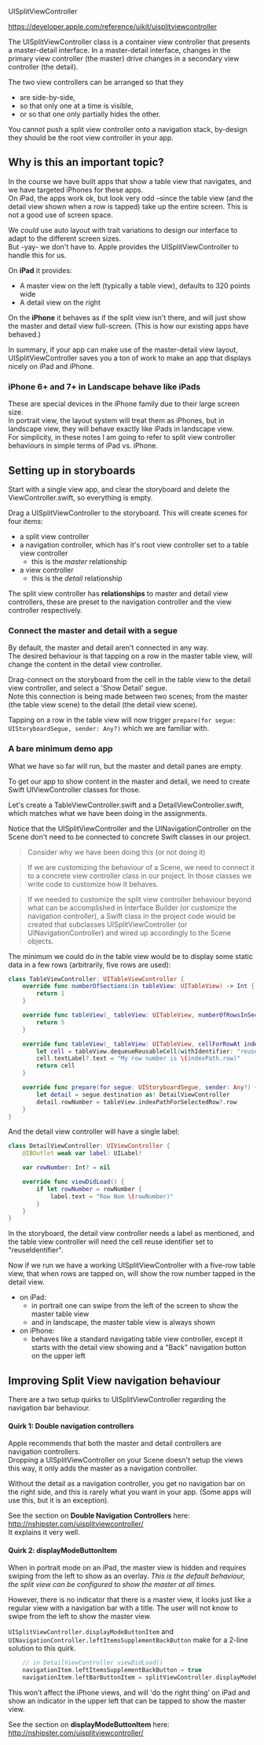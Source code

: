 UISplitViewController

https://developer.apple.com/reference/uikit/uisplitviewcontroller

The UISplit​View​Controller class is a container view controller that presents a master-detail interface. In a master-detail interface, changes in the primary view controller (the master) drive changes in a secondary view controller (the detail).

The two view controllers can be arranged so that they
- are side-by-side,
- so that only one at a time is visible,
- or so that one only partially hides the other.

You cannot push a split view controller onto a navigation stack, by-design they should be the root view controller in your app.

## Why is this an important topic?

In the course we have built apps that show a table view that navigates, and we have targeted iPhones for these apps.<br>
On iPad, the apps work ok, but look very odd –since the table view (and the detail view shown when a row is tapped) take up the entire screen. This is not a good use of screen space.

We _could_ use auto layout with trait variations to design our interface to adapt to the different screen sizes. <br>
But -yay- we don't have to. Apple provides the UISplitViewController to handle this for us.

On **iPad** it provides:
* A master view on the left (typically a table view), defaults to 320 points wide
* A detail view on the right

On the **iPhone** it behaves as if the split view isn't there, and will just show the master and detail view full-screen. (This is how our existing apps have behaved.)

In summary, if your app can make use of the master-detail view layout, UISplitViewController saves you a ton of work to make an app that displays nicely on iPad and iPhone.

### iPhone 6+ and 7+ in Landscape behave like iPads

These are special devices in the iPhone family due to their large screen size.<br>
In portrait view, the layout system will treat them as iPhones, but in landscape view, they will behave exactly like iPads in landscape view.<br>
For simplicity, in these notes I am going to refer to split view controller behaviours in simple terms of iPad vs. iPhone.

## Setting up in storyboards

Start with a single view app, and clear the storyboard and delete the ViewController.swift, so everything is empty.

Drag a UISplitViewController to the storyboard.
This will create scenes for four items:
- a split view controller
- a navigation controller, which has it's root view controller set to a table view controller
    - this is the *master* relationship
- a view controller
    - this is the *detail* relationship

The split view controller has **relationships** to master and detail view controllers, these are preset to the navigation controller and the view controller respectively.

### Connect the master and detail with a segue

By default, the master and detail aren't connected in any way.<br>
The desired behaviour is that tapping on a row in the master table view, will change the content in the detail view controller.

Drag-connect on the storyboard from the cell in the table view to the detail view controller, and select a 'Show Detail' segue.<br>
Note this connection is being made between two scenes; from the master (the table view scene) to the detail (the detail view scene).

Tapping on a row in the table view will now trigger `prepare(for segue: UIStoryboardSegue, sender: Any?)` which we are familiar with.<br>

### A bare minimum demo app

What we have so far will run, but the master and detail panes are empty.

To get our app to show content in the master and detail, we need to create Swift UIViewController classes for those.

Let's create a TableViewController.swift and a DetailViewController.swift, which matches what we have been doing in the assignments. 

Notice that the UISplitViewController and the UINavigationController on the Scene don't need to be connected to concrete Swift classes in our project. 

>Consider why we have been doing this (or not doing it)

>If we are customizing the behaviour of a Scene, we need to connect it to a concrete view controller class in our project. In those classes we write code to customize how it behaves.

>If we needed to customize the split view controller behaviour beyond what can be accomplished in Interface Builder (or customize the navigation controller), a Swift class in the project code would be created that subclasses UISplitViewController (or UINavigationController) and wired up accordingly to the Scene objects.

The minimum we could do in the table view would be to display some static data in a few rows (arbitrarily, five rows are used):

```swift
class TableViewController: UITableViewController {
    override func numberOfSections(in tableView: UITableView) -> Int {
        return 1
    }

    override func tableView(_ tableView: UITableView, numberOfRowsInSection section: Int) -> Int {
        return 5
    }

    override func tableView(_ tableView: UITableView, cellForRowAt indexPath: IndexPath) -> UITableViewCell {
        let cell = tableView.dequeueReusableCell(withIdentifier: "reuseIdentifier", for: indexPath)
        cell.textLabel?.text = "My row number is \(indexPath.row)"
        return cell
    }

    override func prepare(for segue: UIStoryboardSegue, sender: Any?) {
        let detail = segue.destination as! DetailViewController
        detail.rowNumber = tableView.indexPathForSelectedRow?.row
    }
}
```

And the detail view controller will have a single label:
```swift
class DetailViewController: UIViewController {
    @IBOutlet weak var label: UILabel!

    var rowNumber: Int? = nil

    override func viewDidLoad() {
        if let rowNumber = rowNumber {
            label.text = "Row Num \(rowNumber)"
        }
    }
}
```

In the storyboard, the detail view controller needs a label as mentioned, and the table view controller will need the cell reuse identifier set to "reuseIdentifier".

Now if we run we have a working UISplitViewController with a five-row table view, that when rows are tapped on, will show the row number tapped in the detail view.

* on iPad:
    * in portrait one can swipe from the left of the screen to show the master table view
    * and in landscape, the master table view is always shown
* on iPhone:
    * behaves like a standard navigating table view controller, except it starts with the detail view showing and a "Back" navigation button on the upper left

## Improving Split View navigation behaviour

There are a two setup quirks to UISplitViewController regarding the navigation bar behaviour.

#### Quirk 1: Double navigation controllers 

Apple recommends that both the master and detail controllers are navigation controllers. <br>
Dropping a UISplitViewController on your Scene doesn't setup the views this way, it only adds the master as a navigation controller.

Without the detail as a navigation controller, you get no navigation bar on the right side, and this is rarely what you want in your app. (Some apps will use this, but it is an exception).

See the section on **Double Navigation Controllers** here:<br>
http://nshipster.com/uisplitviewcontroller/ <br>
It explains it very well.


#### Quirk 2: displayModeButtonItem 

When in portrait mode on an iPad, the master view is hidden and requires swiping from the left to show as an overlay.
_This is the default behaviour, the split view can be configured to show the master at all times._

However, there is no indicator that there is a master view, it looks just like a regular view with a navigation bar with a title. The user will not know to swipe from the left to show the master view.

`UISplitViewController.displayModeButtonItem` and `UINavigationController.leftItemsSupplementBackButton` make for a 2-line solution to this quirk.

```swift
    // in DetailViewController viewDidLoad()
    navigationItem.leftItemsSupplementBackButton = true
    navigationItem.leftBarButtonItem = splitViewController.displayModeButtonItem
```

This won't affect the iPhone views, and will 'do the right thing' on iPad and show an indicator in the upper left that can be tapped to show the master view.

See the section on **displayModeButtonItem** here:
http://nshipster.com/uisplitviewcontroller/
